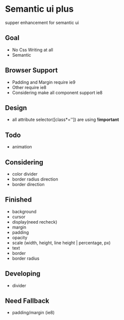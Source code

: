 # Semantic ui plus
supper enhancement for semantic ui

## Goal
- No Css Writing at all
- Semantic

## Browser Support
- Padding and Margin require ie9
- Other require ie8
- Considering make all component support ie8

## Design
- all attribute selector([class*='']) are using **!important**

## Todo
- animation

## Considering
- color divider
- border radius direction
- border direction

## Finished
- background
- cursor
- display(need recheck)
- margin
- padding
- opacity
- scale (width, height, line height | percentage, px)
- text
- border
- border radius

## Developing
- divider

## Need Fallback
- padding/margin (ie8)